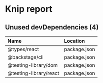 # Knip report

## Unused devDependencies (4)

| Name                   | Location     |
|:-----------------------|:-------------|
| @types/react           | package.json |
| @backstage/cli         | package.json |
| @testing-library/dom   | package.json |
| @testing-library/react | package.json |

